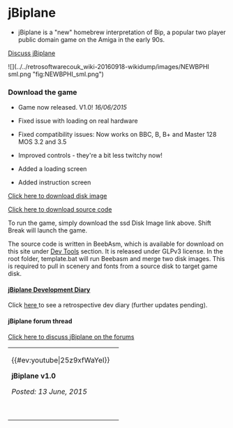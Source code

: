 # jBiplane

- jBiplane is a "new" homebrew interpretation of Bip, a popular two player public domain game on the Amiga in the early 90s.

[Discuss jBiplane](http://www.retrosoftware.co.uk/forum/viewtopic.php?f=19&t=905)

![](../../retrosoftwarecouk_wiki-20160918-wikidump/images/NEWBPHI sml.png "fig:NEWBPHI_sml.png")

### Download the game

- Game now released. V1.0! _16/06/2015_

<!-- -->

- Fixed issue with loading on real hardware

- Fixed compatibility issues: Now works on BBC, B, B+ and Master 128 MOS 3.2 and 3.5

- Improved controls - they're a bit less twitchy now!

- Added a loading screen

- Added instruction screen

[Click here to download disk image](http://www.retrosoftware.co.uk/wiki/images/a/a8/JbipV1.00.zip)

[Click here to download source code](http://www.retrosoftware.co.uk/wiki/images/3/3d/Jbip_v1_sourcecode.zip)

To run the game, simply download the ssd Disk Image link above. Shift Break will launch the game.

The source code is written in BeebAsm, which is available for download on this site under [Dev Tools](http://www.retrosoftware.co.uk/wiki/index.php/DevelopmentTools) section. It is released under GLPv3 license. In the root folder, template.bat will run Beebasm and merge two disk images. This is required to pull in scenery and fonts from a source disk to target game disk.

#### [ jBiplane Development Diary ](jbipDevDiary "wikilink")

Click [ here ](jbipDevDiary "wikilink") to see a retrospective dev diary (further updates pending).

#### jBiplane forum thread

[Click here to discuss jBiplane on the forums](http://www.retrosoftware.co.uk/forum/viewtopic.php?f=19&t=905)

<table>

<tbody>

<tr class="odd">

<td><p>{{#ev:youtube|25z9xfWaYeI}}   <br />

<strong>jBiplane v1.0</strong><br />

<em>Posted: 13 June, 2015</em><br />

<br />

</p></td>

</tr>

<tr class="even">

</tr>

</tbody>

</table>

